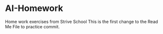 # AI-Homework
Home work exercises from Strive School
This is the first change to the Read Me File to practice commit.
